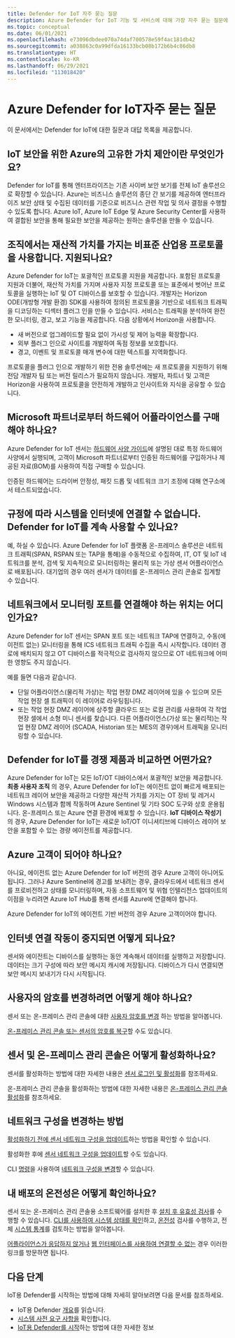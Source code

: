 ```yaml
---
title: Defender for IoT 자주 묻는 질문
description: Azure Defender for IoT 기능 및 서비스에 대해 가장 자주 묻는 질문에 대한 답변을 찾습니다.
ms.topic: conceptual
ms.date: 06/01/2021
ms.openlocfilehash: e73096dbdee070a74daf700578e59f4ac181db42
ms.sourcegitcommit: a038863c0a99dfda16133bcb08b172b6b4c86db8
ms.translationtype: HT
ms.contentlocale: ko-KR
ms.lasthandoff: 06/29/2021
ms.locfileid: "113018420"
---
```

# <a name="azure-defender-for-iot-frequently-asked-questions"></a>Azure Defender for IoT자주 묻는 질문

이 문서에서는 Defender for IoT에 대한 질문과 대답 목록을 제공합니다.

## <a name="what-is-azures-unique-value-proposition-for-iot-security"></a>IoT 보안을 위한 Azure의 고유한 가치 제안이란 무엇인가요?

Defender for IoT를 통해 엔터프라이즈는 기존 사이버 보안 보기를 전체 IoT 솔루션으로 확장할 수 있습니다. Azure는 비즈니스 솔루션의 종단 간 보기를 제공하여 엔터프라이즈 보안 상태 및 수집된 데이터를 기준으로 비즈니스 관련 작업 및 의사 결정을 수행할 수 있도록 합니다. Azure IoT, Azure IoT Edge 및 Azure Security Center를 사용하여 결합된 보안을 통해 필요한 보안을 제공하는 원하는 솔루션을 만들 수 있습니다.

## <a name="our-organization-uses-proprietary-non-standard-industrial-protocols-are-they-supported"></a>조직에서는 재산적 가치를 가지는 비표준 산업용 프로토콜을 사용합니다. 지원되나요? 

Azure Defender for IoT는 포괄적인 프로토콜 지원을 제공합니다. 포함된 프로토콜 지원과 더불어, 재산적 가치를 가지며 사용자 지정 프로토콜 또는 표준에서 벗어난 프로토콜을 실행하는 IoT 및 OT 디바이스를 보호할 수 있습니다. 개발자는 Horizon ODE(개방형 개발 환경) SDK를 사용하여 정의된 프로토콜을 기반으로 네트워크 트래픽을 디코딩하는 디섹터 플러그 인을 만들 수 있습니다. 서비스는 트래픽을 분석하여 완전한 모니터링, 경고, 보고 기능을 제공합니다. 다음 상황에서 Horizon을 사용합니다.
- 새 버전으로 업그레이드할 필요 없이 가시성 및 제어 능력을 확장합니다.
- 외부 플러그 인으로 사이트를 개발하여 독점 정보를 보호합니다. 
- 경고, 이벤트 및 프로토콜 매개 변수에 대한 텍스트를 지역화합니다.

프로토콜을 플러그 인으로 개발하기 위한 전용 솔루션에는 새 프로토콜을 지원하기 위해 전담 개발자 팀 또는 버전 릴리스가 필요하지 않습니다. 개발자, 파트너 및 고객은 Horizon을 사용하여 프로토콜을 안전하게 개발하고 인사이트와 지식을 공유할 수 있습니다. 

## <a name="do-i-have-to-purchase-hardware-appliances-from-microsoft-partners"></a>Microsoft 파트너로부터 하드웨어 어플라이언스를 구매해야 하나요?
Azure Defender for IoT 센서는 [하드웨어 사양 가이드](./how-to-identify-required-appliances.md)에 설명된 대로 특정 하드웨어 사양에서 실행되며, 고객이 Microsoft 파트너로부터 인증된 하드웨어를 구입하거나 제공된 자료(BOM)를 사용하여 직접 구매할 수 있습니다. 

인증된 하드웨어는 드라이버 안정성, 패킷 드롭 및 네트워크 크기 조정에 대해 연구소에서 테스트되었습니다.


## <a name="regulation-does-not-allow-us-to-connect-our-system-to-the-internet-can-we-still-utilize-defender-for-iot"></a>규정에 따라 시스템을 인터넷에 연결할 수 없습니다. Defender for IoT를 계속 사용할 수 있나요?

예, 하실 수 있습니다. Azure Defender for IoT 플랫폼 온-프레미스 솔루션은 네트워크 트래픽(SPAN, RSPAN 또는 TAP을 통해)을 수동적으로 수집하여, IT, OT 및 IoT 네트워크를 분석, 검색 및 지속적으로 모니터링하는 물리적 또는 가상 센서 어플라이언스로 배포됩니다. 대기업의 경우 여러 센서가 데이터를 온-프레미스 관리 콘솔로 집계할 수 있습니다.

## <a name="where-in-the-network-should-i-connect-monitoring-ports"></a>네트워크에서 모니터링 포트를 연결해야 하는 위치는 어디인가요?

Azure Defender for IoT 센서는 SPAN 포트 또는 네트워크 TAP에 연결하고, 수동(에이전트 없는) 모니터링을 통해 ICS 네트워크 트래픽 수집을 즉시 시작합니다. 데이터 경로에 배치되지 않고 OT 디바이스를 적극적으로 검사하지 않으므로 OT 네트워크에 어떠한 영향도 주지 않습니다.

예를 들면 다음과 같습니다.
- 단일 어플라이언스(물리적 가상)는 작업 현장 DMZ 레이어에 있을 수 있으며 모든 작업 현장 셀 트래픽이 이 레이어로 라우팅됩니다.
- 또는 작업 현장 DMZ 레이어에 상주할 클라우드 또는 로컬 관리를 사용하여 각 작업 현장 셀에서 소형 미니 센서를 찾습니다. 다른 어플라이언스(가상 또는 물리적)는 작업 현장 DMZ 레이어 (SCADA, Historian 또는 MES의 경우)에서 트래픽을 모니터링할 수 있습니다.

## <a name="how-does-defender-for-iot-compare-to-the-competition"></a>Defender for IoT를 경쟁 제품과 비교하면 어떤가요?

Azure Defender for IoT는 모든 IoT/OT 디바이스에서 포괄적인 보안을 제공합니다. **최종 사용자 조직** 의 경우, Azure Defender for IoT는 에이전트 없이 빠르게 배포되는 네트워크 레이어 보안을 제공하고 다양한 재산적 가치를 가지는 OT 장비 및 레거시 Windows 시스템과 함께 작동하며 Azure Sentinel 및 기타 SOC 도구와 상호 운용됩니다. 온-프레미스 또는 Azure 연결 환경에 배포할 수 있습니다. **IoT 디바이스 작성기** 의 경우, Azure Defender for IoT는 새로운 IoT/OT 이니셔티브에 디바이스 레이어 보안을 포함할 수 있는 경량 에이전트를 제공합니다.

## <a name="do-i-have-to-be-an-azure-customer"></a>Azure 고객이 되어야 하나요?

아니요, 에이전트 없는 Azure Defender for IoT 버전의 경우 Azure 고객이 아니어도 됩니다. 그러나 Azure Sentinel에 경고를 보내려는 경우, 클라우드에서 네트워크 센서를 프로비전하고 상태를 모니터링하며, 자동 소프트웨어 및 위협 인텔리전스 업데이트의 이점을 누리려면 Azure IoT Hub를 통해 센서를 Azure에 연결해야 합니다.

Azure Defender for IoT의 에이전트 기반 버전의 경우 Azure 고객이어야 합니다.

## <a name="what-happens-when-the-internet-connection-stops-working"></a>인터넷 연결 작동이 중지되면 어떻게 되나요?

센서와 에이전트는 디바이스를 실행하는 동안 계속해서 데이터를 실행하고 저장합니다. 데이터는 크기 구성에 따라 보안 메시지 캐시에 저장됩니다. 디바이스가 다시 연결되면 보안 메시지 보내기가 다시 시작됩니다.

## <a name="how-can-i-change-a-users-passwords"></a>사용자의 암호를 변경하려면 어떻게 해야 하나요?

센서 또는 온-프레미스 관리 콘솔에 대한 [사용자 암호를 변경](how-to-create-and-manage-users.md#change-a-users-password) 하는 방법을 알아봅니다.

[온-프레미스 관리 콘솔 또는 센서의 암호를 복구](how-to-create-and-manage-users.md#recover-the-password-for-the-on-premises-management-console-or-the-sensor)할 수도 있습니다.

## <a name="how-do-i-activate-the-sensor-and-on-premises-management-console"></a>센서 및 온-프레미스 관리 콘솔은 어떻게 활성화하나요?

센서를 활성화하는 방법에 대한 자세한 내용은 [센서 로그인 및 활성화](how-to-activate-and-set-up-your-sensor.md#sign-in-and-activate-the-sensor)를 참조하세요.

온-프레미스 관리 콘솔을 활성화하는 방법에 대한 자세한 내용은 [온-프레미스 관리 콘솔 활성화](how-to-activate-and-set-up-your-on-premises-management-console.md#activate-the-on-premises-management-console)를 참조하세요.

## <a name="how-to-change-the-network-configuration"></a>네트워크 구성을 변경하는 방법

[활성화하기 전에 센서 네트워크 구성을 업데이트](how-to-activate-and-set-up-your-sensor.md#update-sensor-network-configuration-before-activation)하는 방법을 확인할 수 있습니다.

활성화한 후에 [센서 네트워크 구성을 업데이트](how-to-manage-individual-sensors.md#update-the-sensor-network-configuration)할 수도 있습니다.

CLI [명령](references-work-with-defender-for-iot-cli-commands.md#network-configuration)을 사용하여 [네트워크 구성을 변경](references-work-with-defender-for-iot-cli-commands.md#network-configuration)할 수 있습니다.

## <a name="how-do-i-check-the-sanity-of-my-deployment"></a>내 배포의 온전성은 어떻게 확인하나요?

센서 또는 온-프레미스 관리 콘솔용 소프트웨어를 설치한 후 [설치 후 유효성 검사](how-to-install-software.md#post-installation-validation)를 수행할 수 있습니다. [CLI를 사용하여 시스템 상태를 확인](how-to-install-software.md#check-system-health-by-using-the-cli)하고, [온전성](how-to-install-software.md#sanity) 검사를 수행하고, 전체 [시스템 통계](how-to-install-software.md#system)를 검토하는 방법을 알아봅니다.

[어플라이언스가 응답하지 않거나](how-to-install-software.md#the-appliance-isnt-responding) [웹 인터페이스를 사용하여 연결할 수 없는](how-to-install-software.md#you-cant-connect-by-using-a-web-interface) 경우 이러한 링크를 방문하면 됩니다.

## <a name="next-steps"></a>다음 단계

IoT용 Defender를 시작하는 방법에 대해 자세히 알아보려면 다음 문서를 참조하세요.

- IoT용 Defender [개요](overview.md)를 읽습니다.
- [시스템 사전 요구 사항을](quickstart-system-prerequisites.md) 확인합니다.
- [IoT용 Defender를 시작](getting-started.md)하는 방법에 대한 자세한 정보
